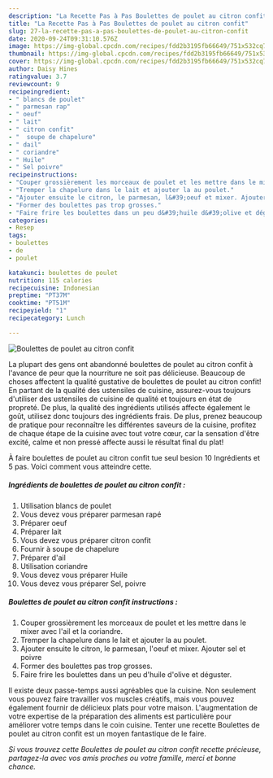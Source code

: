```yaml
---
description: "La Recette Pas à Pas Boulettes de poulet au citron confit"
title: "La Recette Pas à Pas Boulettes de poulet au citron confit"
slug: 27-la-recette-pas-a-pas-boulettes-de-poulet-au-citron-confit
date: 2020-09-24T09:31:10.576Z
image: https://img-global.cpcdn.com/recipes/fdd2b3195fb66649/751x532cq70/boulettes-de-poulet-au-citron-confit-photo-principale-de-la-recette.jpg
thumbnail: https://img-global.cpcdn.com/recipes/fdd2b3195fb66649/751x532cq70/boulettes-de-poulet-au-citron-confit-photo-principale-de-la-recette.jpg
cover: https://img-global.cpcdn.com/recipes/fdd2b3195fb66649/751x532cq70/boulettes-de-poulet-au-citron-confit-photo-principale-de-la-recette.jpg
author: Daisy Hines
ratingvalue: 3.7
reviewcount: 9
recipeingredient:
- " blancs de poulet"
- " parmesan rap"
- " oeuf"
- " lait"
- " citron confit"
- "  soupe de chapelure"
- " dail"
- " coriandre"
- " Huile"
- " Sel poivre"
recipeinstructions:
- "Couper grossièrement les morceaux de poulet et les mettre dans le mixer avec l&#39;ail et la coriandre."
- "Tremper la chapelure dans le lait et ajouter la au poulet."
- "Ajouter ensuite le citron, le parmesan, l&#39;oeuf et mixer. Ajouter sel et poivre"
- "Former des boulettes pas trop grosses."
- "Faire frire les boulettes dans un peu d&#39;huile d&#39;olive et déguster."
categories:
- Resep
tags:
- boulettes
- de
- poulet

katakunci: boulettes de poulet 
nutrition: 115 calories
recipecuisine: Indonesian
preptime: "PT37M"
cooktime: "PT51M"
recipeyield: "1"
recipecategory: Lunch

---
```



![Boulettes de poulet au citron confit](https://img-global.cpcdn.com/recipes/fdd2b3195fb66649/751x532cq70/boulettes-de-poulet-au-citron-confit-photo-principale-de-la-recette.jpg)

La plupart des gens ont abandonné boulettes de poulet au citron confit à l'avance de peur que la nourriture ne soit pas délicieuse. Beaucoup de choses affectent la qualité gustative de boulettes de poulet au citron confit! En partant de la qualité des ustensiles de cuisine, assurez-vous toujours d'utiliser des ustensiles de cuisine de qualité et toujours en état de propreté. De plus, la qualité des ingrédients utilisés affecte également le goût, utilisez donc toujours des ingrédients frais. De plus, prenez beaucoup de pratique pour reconnaître les différentes saveurs de la cuisine, profitez de chaque étape de la cuisine avec tout votre cœur, car la sensation d'être excité, calme et non pressé affecte aussi le résultat final du plat!

<!--inarticleads1-->

À faire boulettes de poulet au citron confit tue seul besion 10 Ingrédients et 5 pas. Voici comment vous atteindre cette.

##### Ingrédients de boulettes de poulet au citron confit :

1. Utilisation  blancs de poulet
1. Vous devez vous préparer  parmesan rapé
1. Préparer  oeuf
1. Préparer  lait
1. Vous devez vous préparer  citron confit
1. Fournir  à soupe de chapelure
1. Préparer  d&#39;ail
1. Utilisation  coriandre
1. Vous devez vous préparer  Huile
1. Vous devez vous préparer  Sel, poivre




<!--inarticleads2-->

##### Boulettes de poulet au citron confit instructions :

1. Couper grossièrement les morceaux de poulet et les mettre dans le mixer avec l&#39;ail et la coriandre.
1. Tremper la chapelure dans le lait et ajouter la au poulet.
1. Ajouter ensuite le citron, le parmesan, l&#39;oeuf et mixer. Ajouter sel et poivre
1. Former des boulettes pas trop grosses.
1. Faire frire les boulettes dans un peu d&#39;huile d&#39;olive et déguster.




<!--inarticleads1-->

<p>
Il existe deux passe-temps aussi agréables que la cuisine. Non seulement vous pouvez faire travailler vos muscles créatifs, mais vous pouvez également fournir de délicieux plats pour votre maison. L'augmentation de votre expertise de la préparation des aliments est particulière pour améliorer votre temps dans le coin cuisine. Tenter une recette Boulettes de poulet au citron confit est un moyen fantastique de le faire.
</p>

<p>
<i>Si vous trouvez cette Boulettes de poulet au citron confit recette précieuse, partagez-la avec vos amis proches ou votre famille, merci et bonne chance.</i>
</p>
